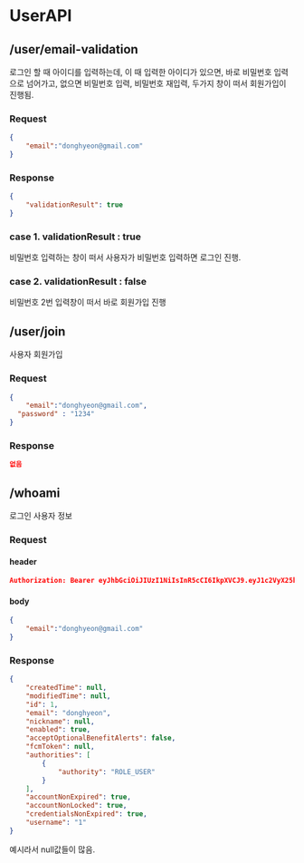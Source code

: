 # UserAPI



## /user/email-validation

로그인 할 때 아이디를 입력하는데, 이 때 입력한 아이디가 있으면, 바로 비밀번호 입력으로 넘어가고, 없으면 
비밀번호 입력, 비밀번호 재입력, 두가지 창이 떠서 회원가입이 진행됨.

### Request 

```json
{
	"email":"donghyeon@gmail.com"
}
```



### Response 

```json
{
    "validationResult": true
}
```



### case 1. validationResult : true 

비밀번호 입력하는 창이 떠서 사용자가 비밀번호 입력하면 로그인 진행.

### case 2. validationResult : false

비밀번호 2번 입력창이 떠서 바로 회원가입 진행





## /user/join

사용자 회원가입

### Request 

```json
{
	"email":"donghyeon@gmail.com",
  "password" : "1234"
}
```



### Response 

```json
없음
```





## /whoami

로그인 사용자 정보

### Request 

#### header

```json
Authorization: Bearer eyJhbGciOiJIUzI1NiIsInR5cCI6IkpXVCJ9.eyJ1c2VyX25hbWUiOiIxIiwic2NvcGUiOlsibW9iaWxlY2xpZW50Il0sImFkZGl0aW9uYWxJbmZvIjoiaGloaWhpaGkiLCJleHAiOjE1NzgwODA3OTQsImF1dGhvcml0aWVzIjpbIlJPTEVfVVNFUiJdLCJqdGkiOiJiYWJhYTZiYS1jNzMwLTQ2YzctODNkOS0yMzZhMTU2YTE1ODgiLCJjbGllbnRfaWQiOiJvdXRzdGFncmFtIn0.-ZK1gW9Jb6p96o8GAHLlObvtNkGbEyGaYvPoV0OjvTk
```

#### body 

```json
{
	"email":"donghyeon@gmail.com"
}
```



### Response 

```json
{
    "createdTime": null,
    "modifiedTime": null,
    "id": 1,
    "email": "donghyeon",
    "nickname": null,
    "enabled": true,
    "acceptOptionalBenefitAlerts": false,
    "fcmToken": null,
    "authorities": [
        {
            "authority": "ROLE_USER"
        }
    ],
    "accountNonExpired": true,
    "accountNonLocked": true,
    "credentialsNonExpired": true,
    "username": "1"
}
```

예시라서 null값들이 많음.

